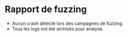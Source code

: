 # Rapport de fuzzing

- Aucun crash détecté lors des campagnes de fuzzing.
- Tous les logs ont été archivés pour analyse.